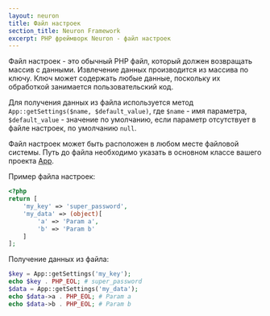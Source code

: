 ```yaml
---
layout: neuron
title: Файл настроек
section_title: Neuron Framework
excerpt: PHP фреймворк Neuron - файл настроек
---
```


Файл настроек - это обычный PHP файл, который должен возвращать массив с данными. Извлечение данных производится из массива по ключу. Ключ может содержать любые данные, поскольку их обработкой занимается пользовательский код.

Для получения данных из файла используется метод `App::getSettings($name, $default_value)`, где `$name` - имя параметра, `$default_value` - значение по умолчанию, если параметр отсутствует в файле настроек, по умолчанию `null`.

Файл настроек может быть расположен в любом месте файловой системы. Путь до файла необходимо указать в основном классе вашего проекта [App](app).

Пример файла настроек:

```php
<?php
return [
    'my_key' => 'super_password',
    'my_data' => (object)[
        'a' => 'Param a',
        'b' => 'Param b'
    ]
];
```

Получение данных из файла:

```php
$key = App::getSettings('my_key');
echo $key . PHP_EOL; # super_password
$data = App::getSettings('my_data');
echo $data->a . PHP_EOL; # Param a
echo $data->b . PHP_EOL; # Param b
```
